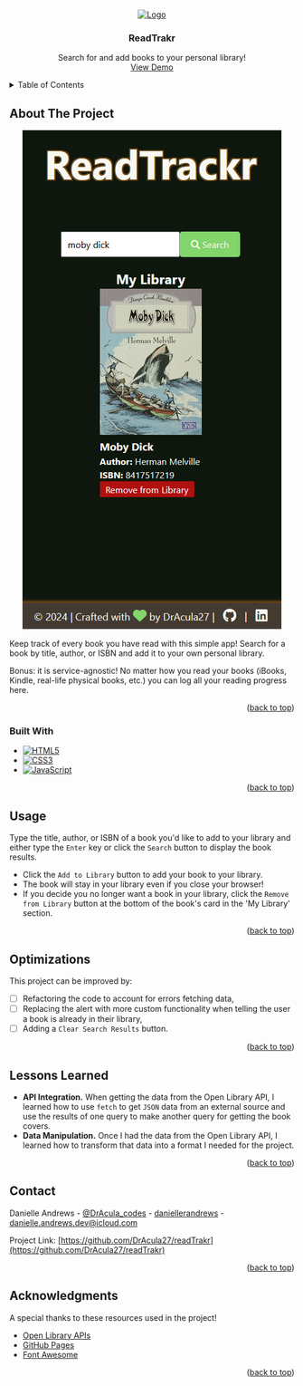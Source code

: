<!-- Improved compatibility of back to top link: See: https://github.com/othneildrew/Best-README-Template/pull/73 -->

<a name="readme-top"></a>

<!-- PROJECT LOGO -->
<br />
<div align="center">
  <a href="https://dracula27.github.io/readTrakr/">
    <img src="./img/favicon.ico" alt="Logo" width="80" />
  </a>

  <h3 align="center">ReadTrakr</h3>

  <p align="center">
    Search for and add books to your personal library!
    <br />
    <a href="https://dracula27.github.io/readTrakr/">View Demo</a>
  </p>
</div>

<!-- TABLE OF CONTENTS -->
<details>
  <summary>Table of Contents</summary>
  <ol>
    <li>
      <a href="#about-the-project">About The Project</a>
      <ul>
        <li><a href="#built-with">Built With</a></li>
      </ul>
    </li>
    <li><a href="#usage">Usage</a></li>
    <li><a href="#optimizations">Optimizations</a></li>
    <li><a href="#lessons-learned">Lessons Learned</a></li>
    <li><a href="#contact">Contact</a></li>
    <li><a href="#acknowledgments">Acknowledgments</a></li>
  </ol>
</details>

<!-- ABOUT THE PROJECT -->

## About The Project

<p align="center">
    <a href="https://dracula27.github.io/readTrakr/">
      <img src='./img/screenshot.PNG' alt='ReadTrakr Screen Shot' />
    </a>
</p>

Keep track of every book you have read with this simple app! Search for a book by title, author, or ISBN and add it to your own personal library.

Bonus: it is service-agnostic! No matter how you read your books (iBooks, Kindle, real-life physical books, etc.) you can log all your reading progress here.

<p align="right">(<a href="#readme-top">back to top</a>)</p>

### Built With

- [![HTML5](https://camo.githubusercontent.com/47e36c9392fe351ab98a0324ca2cb710782731d5a56f71ffe7c68130a1ddc34f/68747470733a2f2f696d672e736869656c64732e696f2f7374617469632f76313f6c6162656c3d253743266d6573736167653d48544d4c3526636f6c6f723d323335353566267374796c653d706c6173746963266c6f676f3d68746d6c35)](https://html.spec.whatwg.org/)
- [![CSS3](https://camo.githubusercontent.com/de7f9b7e6e26494153157774db679bba3320e333f8279e98986893d490293732/68747470733a2f2f696d672e736869656c64732e696f2f7374617469632f76313f6c6162656c3d253743266d6573736167653d4353533326636f6c6f723d323835663635267374796c653d706c6173746963266c6f676f3d63737333)](https://www.w3.org/Style/CSS/#specs)
- [![JavaScript](https://camo.githubusercontent.com/201c697f87bb2a25af48ccc954f0a3c27409421b3e887b7b8e486222e6c1c6b8/68747470733a2f2f696d672e736869656c64732e696f2f7374617469632f76313f6c6162656c3d253743266d6573736167653d4a41564153435249505426636f6c6f723d336337663564267374796c653d706c6173746963266c6f676f3d6a617661736372697074)](https://tc39.es/ecma262/)

<p align="right">(<a href="#readme-top">back to top</a>)</p>

<!-- USAGE -->

## Usage

Type the title, author, or ISBN of a book you'd like to add to your library and either type the `Enter` key or click the `Search` button to display the book results.

- Click the `Add to Library` button to add your book to your library.
- The book will stay in your library even if you close your browser!
- If you decide you no longer want a book in your library, click the `Remove from Library` button at the bottom of the book's card in the 'My Library' section.

<p align="right">(<a href="#readme-top">back to top</a>)</p>

<!-- OPTIMIZATIONS -->

## Optimizations

This project can be improved by:

- [ ] Refactoring the code to account for errors fetching data,
- [ ] Replacing the alert with more custom functionality when telling the user a book is already in their library,
- [ ] Adding a `Clear Search Results` button.

<p align="right">(<a href="#readme-top">back to top</a>)</p>

<!-- LESSONS LEARNED -->

## Lessons Learned

- **API Integration.** When getting the data from the Open Library API, I learned how to use `fetch` to get `JSON` data from an external source and use the results of one query to make another query for getting the book covers.
- **Data Manipulation.** Once I had the data from the Open Library API, I learned how to transform that data into a format I needed for the project.

<p align="right">(<a href="#readme-top">back to top</a>)</p>

<!-- CONTACT -->

## Contact

Danielle Andrews - [@DrAcula_codes](https://twitter.com/DrAcula_codes 'Twitter/X') - [daniellerandrews](https://www.linkedin.com/in/daniellerandrews 'LinkedIn') - danielle.andrews.dev@icloud.com

Project Link: [https://github.com/DrAcula27/readTrakr](https://github.com/DrAcula27/readTrakr)

<p align="right">(<a href="#readme-top">back to top</a>)</p>

<!-- ACKNOWLEDGMENTS -->

## Acknowledgments

A special thanks to these resources used in the project!

- [Open Library APIs](https://openlibrary.org/developers/api)
- [GitHub Pages](https://pages.github.com)
- [Font Awesome](https://fontawesome.com)

<p align="right">(<a href="#readme-top">back to top</a>)</p>
